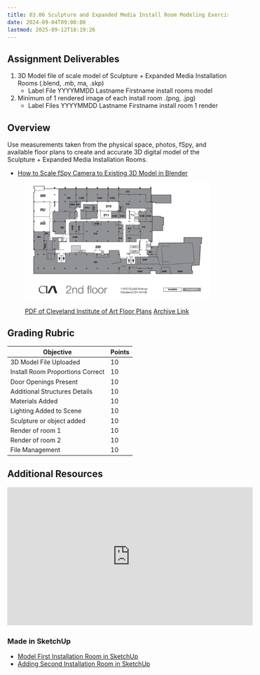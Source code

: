 ```yaml
---
title: 03.06 Sculpture and Expanded Media Install Room Modeling Exercise Assignment
date: 2024-09-04T09:00:00
lastmod: 2025-09-12T18:19:26
---
```


## Assignment Deliverables

1. 3D Model file of scale model of Sculpture + Expanded Media Installation Rooms (.blend, .mb, ma, .skp)
   - Label File YYYYMMDD Lastname Firstname install rooms model
2. Minimum of 1 rendered image of each install room .(png, .jpg)
   - Label Files YYYYMMDD Lastname Firstname install room 1 render

## Overview

Use measurements taken from the physical space, photos, fSpy, and available floor plans to create and accurate 3D digital model of the Sculpture + Expanded Media Installation Rooms.

- [How to Scale fSpy Camera to Existing 3D Model in Blender](https://youtu.be/okPjal2aFG4)

<figure>

![CIA 2nd Floor Plan](./CIA-All-Floors-28-Oct-2022.jpg)

<figcaption>
 
[PDF of Cleveland Institute of Art Floor Plans](./CIA-All-Floors-28-Oct-2022.pdf) [Archive Link](./CIA-All-Floors-28-Oct-2022.pdf)

</figcaption>
</figure>

## Grading Rubric

<div class="responsive-table-markdown">

| Objective                        | Points |
| -------------------------------- | ------ |
| 3D Model File Uploaded           | 10     |
| Install Room Proportions Correct | 10     |
| Door Openings Present            | 10     |
| Additional Structures Details    | 10     |
| Materials Added                  | 10     |
| Lighting Added to Scene          | 10     |
| Sculpture or object added        | 10     |
| Render of room 1                 | 10     |
| Render of room 2                 | 10     |
| File Management                  | 10     |

</div>

## Additional Resources

<div class="iframe-16-9-container">
<iframe class="youTubeIframe" width="560" height="315" src="https://www.youtube.com/embed/okPjal2aFG4" title="YouTube video player" frameborder="0" allow="accelerometer; autoplay; clipboard-write; encrypted-media; gyroscope; picture-in-picture; web-share" referrerpolicy="strict-origin-when-cross-origin" allowfullscreen></iframe>
</div>

### Made in SketchUp

- [Model First Installation Room in SketchUp](https://youtu.be/7x6iT6GdIX8)
- [Adding Second Installation Room in SketchUp](https://youtu.be/9neVB6ioeWo)
